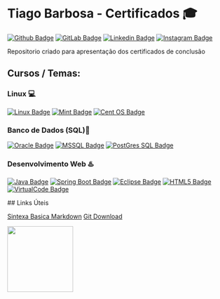 # Tiago Barbosa - Certificados :mortar_board:

[![Github Badge](https://img.shields.io/badge/GitHub-100000?style=for-the-badge&logo=github&logoColor=white&link=https://github.com/TiagoABarbosa)](https://github.com/TiagoABarbosa)
[![GitLab Badge](https://img.shields.io/badge/GitLab-330F63?style=for-the-badge&logo=gitlab&logoColor=white&https://gitlab.com/tiago.barbosa)](https://gitlab.com/tiago.barbosa)
[![Linkedin Badge](https://img.shields.io/badge/LinkedIn-0077B5?style=for-the-badge&logo=linkedin&logoColor=white&link=https://www.linkedin.com/in/tiagoalvestec/)](https://www.linkedin.com/in/tiagoalvestec/)
[![Instagram Badge](https://img.shields.io/badge/Instagram-E4405F?style=for-the-badge&logo=instagram&logoColor=white&https://www.instagram.com/tiago_alvves/)](https://www.instagram.com/tiago_alvves/)


Repositorio criado para apresentação dos certificados de conclusão



## Cursos / Temas:

### Linux :computer:<p>
[![Linux Badge](https://img.shields.io/badge/Linux-FCC624?style=for-the-badge&logo=linux&logoColor=black)](https://www.linux.org/pages/download/)
[![Mint Badge](https://img.shields.io/badge/Linux_Mint-87CF3E?style=for-the-badge&logo=linux-mint&logoColor=white)](https://www.linuxmint.com/download.php)
[![Cent OS Badge](https://img.shields.io/badge/Cent%20OS-262577?style=for-the-badge&logo=CentOS&logoColor=white)](https://www.linuxmint.com/download.php)

### Banco de Dados (SQL):dvd:<p> 
[![Oracle Badge](https://img.shields.io/badge/Oracle-F80000?style=for-the-badge&logo=oracle&logoColor=black)](https://www.oracle.com/database/)
[![MSSQL Badge](https://img.shields.io/badge/Microsoft%20SQL%20Sever-CC2927?style=for-the-badge&logo=microsoft%20sql%20server&logoColor=white)](https://www.microsoft.com/pt-br/sql-server/sql-server-downloads)
[![PostGres SQL Badge](https://img.shields.io/badge/PostgreSQL-316192?style=for-the-badge&logo=postgresql&logoColor=white)](https://www.postgresql.org/)  

### Desenvolvimento Web :hotsprings:<p>
[![Java Badge](https://img.shields.io/badge/Java-ED8B00?style=for-the-badge&logo=java&logoColor=white)](https://developer.oracle.com/br/java/)
[![Spring Boot Badge](https://img.shields.io/badge/Spring_Boot-F2F4F9?style=for-the-badge&logo=spring-boot)](https://spring.io/projects/spring-boot)
[![Eclipse Badge](https://img.shields.io/badge/Eclipse-2C2255?style=for-the-badge&logo=eclipse&logoColor=white)](https://www.eclipse.org/downloads/)
[![HTML5 Badge](https://img.shields.io/badge/HTML5-E34F26?style=for-the-badge&logo=html5&logoColor=white)](https://pt.wikipedia.org/wiki/HTML5)
[![VirtualCode Badge](https://img.shields.io/badge/Visual_Studio-5C2D91?style=for-the-badge&logo=visual%20studio&logoColor=white)](https://code.visualstudio.com/)

<p>
  <p>
## Links Úteis

[Sintexa Basica Markdown](https://www.markdownguide.org/basic-syntax/)
[Git Download](https://git-scm.com/downloads)

<img src="https://user-images.githubusercontent.com/82111560/127757027-c5d69b0f-28a8-4697-a493-972253bb3f19.png" width="150">
